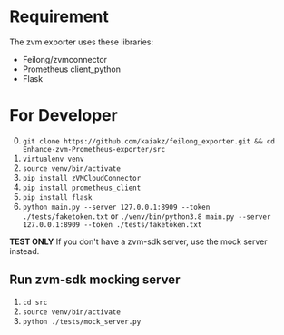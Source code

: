 # Requirement
The zvm exporter uses these libraries:
* Feilong/zvmconnector
* Prometheus client_python
* Flask

# For Developer
0. `git clone https://github.com/kaiakz/feilong_exporter.git && cd Enhance-zvm-Prometheus-exporter/src`
1. `virtualenv venv`
2. `source venv/bin/activate`
3. `pip install zVMCloudConnector`
4. `pip install prometheus_client`
5. `pip install flask`
6. `python main.py --server 127.0.0.1:8909 --token ./tests/faketoken.txt` or `./venv/bin/python3.8 main.py --server 127.0.0.1:8909 --token ./tests/faketoken.txt`

**TEST ONLY** If you don't have a zvm-sdk server, use the mock server instead. 
## Run zvm-sdk mocking server
1. `cd src`
2. `source venv/bin/activate`
3. `python ./tests/mock_server.py`